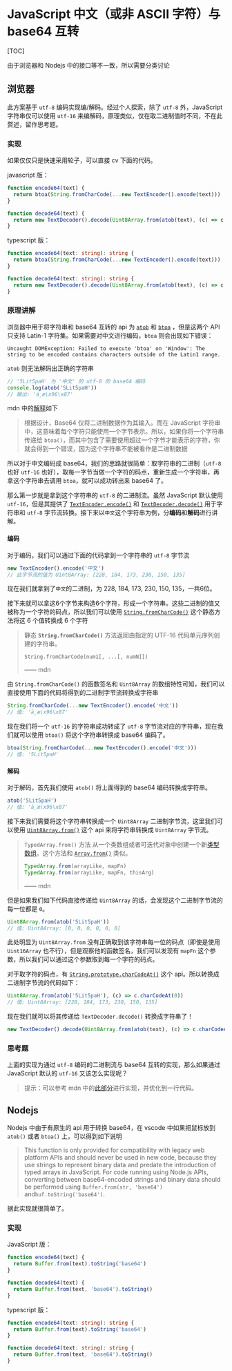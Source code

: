 # JavaScript 中文（或非 ASCII 字符）与 base64 互转

[TOC]

由于浏览器和 Nodejs 中的接口等不一致，所以需要分类讨论

## 浏览器

此方案基于 `utf-8` 编码实现编/解码。经过个人探索，除了 `utf-8` 外，JavaScript 字符串仅可以使用 `utf-16` 来编解码，原理类似，仅在取二进制值时不同，不在此赘述，留作思考题。

### 实现

如果仅仅只是快速采用轮子，可以直接 cv 下面的代码。

javascript 版：

```javascript
function encode64(text) {
  return btoa(String.fromCharCode(...new TextEncoder().encode(text)))
}

function decode64(text) {
  return new TextDecoder().decode(Uint8Array.from(atob(text), (c) => c.charCodeAt(0)))
}

```

typescript 版：

```typescript
function encode64(text: string): string {
  return btoa(String.fromCharCode(...new TextEncoder().encode(text)))
}

function decode64(text: string): string {
  return new TextDecoder().decode(Uint8Array.from(atob(text), (c) => c.charCodeAt(0)))
}
```

### 原理讲解

浏览器中用于将字符串和 base64 互转的 api 为 [`atob`](https://developer.mozilla.org/zh-CN/docs/Web/API/atob) 和 [`btoa`](https://developer.mozilla.org/zh-CN/docs/Web/API/btoa) ，但是这两个 API 只支持 Latin-1 字符集。如果需要对中文进行编码，`btoa` 则会出现如下错误：

```
Uncaught DOMException: Failed to execute 'btoa' on 'Window': The string to be encoded contains characters outside of the Latin1 range.
```

`atob` 则无法解码出正确的字符串

```typescript
// '5Lit5paH' 为 '中文' 的 utf-8 的 base64 编码
console.log(atob('5Lit5paH'))
// 输出: 'ä¸­æ\x96\x87'
```

mdn 中的[解释](https://developer.mozilla.org/zh-CN/docs/Web/API/btoa#unicode_%E5%AD%97%E7%AC%A6%E4%B8%B2)如下

> 根据设计，Base64 仅将二进制数据作为其输入。而在 JavaScript 字符串中，这意味着每个字符只能使用一个字节表示。所以，如果你将一个字符串传递给 `btoa()`，而其中包含了需要使用超过一个字节才能表示的字符，你就会得到一个错误，因为这个字符串不能被看作是二进制数据

所以对于中文编码成 base64，我们的思路就很简单：取字符串的二进制（`utf-8` 也好 `utf-16` 也好），取每一字节当做一个字符的码点，重新生成一个字符串，再拿这个字符串去调用 `btoa`，就可以成功转出来 base64 了。

那么第一步就是拿到这个字符串的 `utf-8` 的二进制流。虽然 JavaScript 默认使用 `utf-16`，但是其提供了 [`TextEncoder.encode()`](https://developer.mozilla.org/zh-CN/docs/Web/API/TextEncoder/encode) 和 [`TextDecoder.decode()`](https://developer.mozilla.org/zh-CN/docs/Web/API/TextDecoder/decode) 用于字符串和 `utf-8` 字节流转换。接下来以`中文`这个字符串为例，分**编码**和**解码**进行讲解。

#### 编码

对于编码，我们可以通过下面的代码拿到一个字符串的 `utf-8` 字节流

```typescript
new TextEncoder().encode('中文')
// 此字节流的值为 Uint8Array: [228, 184, 173, 230, 150, 135]
```

现在我们就拿到了`中文`的二进制，为 228, 184, 173, 230, 150, 135，一共6位。

接下来就可以拿这6个字节来构造6个字符，形成一个字符串。这些二进制的值又被称为一个字符的码点，所以我们可以使用 [`String.fromCharCode()`](https://developer.mozilla.org/zh-CN/docs/Web/JavaScript/Reference/Global_Objects/String/fromCharCode) 这个静态方法将这 6 个值转换成 6 个字符

> 静态 **`String.fromCharCode()`** 方法返回由指定的 UTF-16 代码单元序列创建的字符串。
>
> ```
> String.fromCharCode(num1[, ...[, numN]])
> ```
>
> —— mdn

由 `String.fromCharCode()` 的函数签名和 `Uint8Array` 的数组特性可知，我们可以直接使用下面的代码将得到的二进制字节流转换成字符串

```typescript
String.fromCharCode(...new TextEncoder().encode('中文'))
// 值: 'ä¸­æ\x96\x87'
```

现在我们将一个 `utf-16` 的字符串成功转成了 `utf-8` 字节流对应的字符串，现在我们就可以使用 `btoa()` 将这个字符串转换成 base64 编码了。

```typescript
btoa(String.fromCharCode(...new TextEncoder().encode('中文')))
// 值: '5Lit5paH'
```

#### 解码

对于解码，首先我们使用 `atob()` 将上面得到的 base64 编码转换成字符串。

```typescript
atob('5Lit5paH')
// 值: 'ä¸­æ\x96\x87'
```

接下来我们需要将这个字符串转换成一个 `Uint8Array` 二进制字节流，这里我们可以使用 [`Uint8Array.from()`](https://developer.mozilla.org/zh-CN/docs/Web/JavaScript/Reference/Global_Objects/TypedArray/from) 这个 api 来将字符串转换成 `Uint8Array` 字节流。

> `TypedArray.from()` 方法 从一个类数组或者可迭代对象中创建一个新[类型数组](https://developer.mozilla.org/zh-CN/docs/Web/JavaScript/Reference/Global_Objects/TypedArray#typedarray_objects)。这个方法和 [`Array.from()`](https://developer.mozilla.org/zh-CN/docs/Web/JavaScript/Reference/Global_Objects/Array/from) 类似。
>
> ```javascript
> TypedArray.from(arrayLike, mapFn)
> TypedArray.from(arrayLike, mapFn, thisArg)
> ```
>
> —— mdn

但是如果我们如下代码直接传递给 `Uint8Array` 的话，会发现这个二进制字节流的每一位都是 `0`。

```typescript
Uint8Array.from(atob('5Lit5paH'))
// 值: Uint8Array: [0, 0, 0, 0, 0, 0]
```

此处明显为 `Uint8Array.from` 没有正确取到该字符串每一位的码点（即使是使用 `Uint16Array` 也不行），但是观察他的函数签名，我们可以发现有 `mapFn` 这个参数，所以我们可以通过这个参数取到每一个字符的码点。

对于取字符的码点，有 [`String.prototype.charCodeAt()`](https://developer.mozilla.org/zh-CN/docs/Web/JavaScript/Reference/Global_Objects/String/charCodeAt) 这个 api。所以转换成二进制字节流的代码如下：

```typescript
Uint8Array.from(atob('5Lit5paH'), (c) => c.charCodeAt(0))
// 值: Uint8Array: [228, 184, 173, 230, 150, 135]
```

现在我们就可以将其传递给 `TextDecoder.decode()` 转换成字符串了！

```typescript
new TextDecoder().decode(Uint8Array.from(atob(text), (c) => c.charCodeAt(0)))
```

### 思考题

上面的实现为通过 `utf-8` 编码的二进制流与 base64 互转的实现，那么如果通过 JavaScript 默认的 `utf-16` 又该怎么实现呢？

> 提示：可以参考 mdn 中的[此部分](https://developer.mozilla.org/zh-CN/docs/Web/API/btoa#unicode_%E5%AD%97%E7%AC%A6%E4%B8%B2)进行实现，并优化到一行代码。

## Nodejs

Nodejs 中由于有原生的 api 用于转换 base64，在 vscode 中如果把鼠标放到 `atob()` 或者 `btoa()` 上，可以得到如下说明

> This function is only provided for compatibility with legacy web platform APIs and should never be used in new code, because they use strings to represent binary data and predate the introduction of typed arrays in JavaScript. For code running using Node.js APIs, converting between base64-encoded strings and binary data should be performed using `Buffer.from(str, 'base64')` and`buf.toString('base64')`.

据此实现就很简单了。

### 实现

JavaScript 版：

```javascript
function encode64(text) {
  return Buffer.from(text).toString('base64')
}

function decode64(text) {
  return Buffer.from(text, 'base64').toString()
}
```

typescript 版：

```typescript
function encode64(text: string): string {
  return Buffer.from(text).toString('base64')
}

function decode64(text: string): string {
  return Buffer.from(text, 'base64').toString()
}
```
